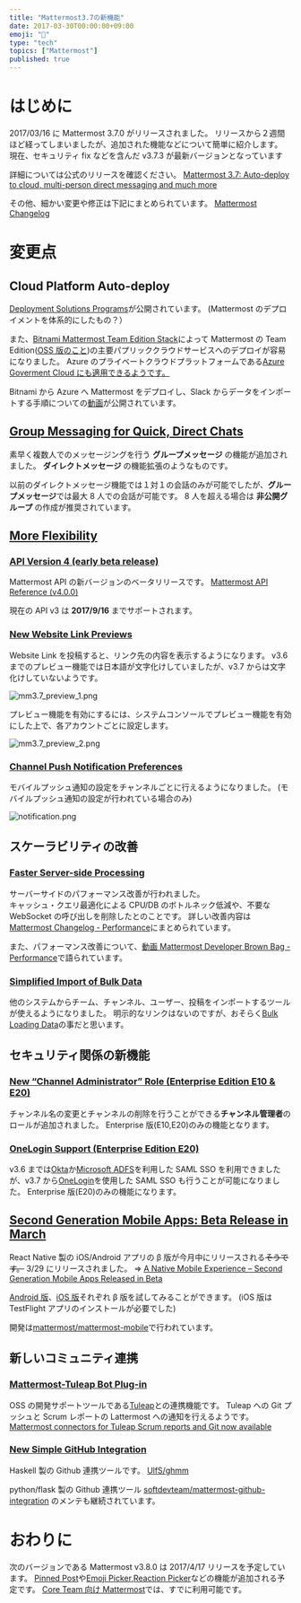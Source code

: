 ```yaml
---
title: "Mattermost3.7の新機能"
date: 2017-03-30T00:00:00+09:00
emoji: "📣"
type: "tech"
topics: ["Mattermost"]
published: true
---
```


# はじめに

2017/03/16 に Mattermost 3.7.0 がリリースされました。
リリースから２週間ほど経ってしまいましたが、追加された機能などについて簡単に紹介します。
現在、セキュリティ fix などを含んだ v3.7.3 が最新バージョンとなっています

詳細については公式のリリースを確認ください。
[Mattermost 3.7: Auto-deploy to cloud, multi-person direct messaging and much more](https://about.mattermost.com/mattermost-3-7/)

その他、細かい変更や修正は下記にまとめられています。
[Mattermost Changelog](https://docs.mattermost.com/administration/changelog.html)

# 変更点

## Cloud Platform Auto-deploy

[Deployment Solutions Programs](https://docs.mattermost.com/guides/orchestration.html)が公開されています。
(Mattermost のデプロイメントを体系的にしたもの？）

また、[Bitnami Mattermost Team Edition Stack](https://bitnami.com/stack/mattermost)によって Mattermost の Team Edition([OSS 版のこと](https://about.mattermost.com/pricing/))の主要パプリッククラウドサービスへのデプロイが容易になりました。
Azure のプライベートクラウドプラットフォームである[Azure Goverment Cloud にも適用できるようです。](https://about.mattermost.com/open-source-slack-alternative-for-azure-government-plus-aws-gcp-and-ocp-via-bitnami-mattermost-team-edition-stack/)

Bitnami から Azure へ Mattermost をデプロイし、Slack からデータをインポートする手順についての[動画](https://www.youtube.com/watch?v=AKqHWqrAgpk)が公開されています。

## [Group Messaging for Quick, Direct Chats](https://about.mattermost.com/mattermost-3-7/#group-messaging)

素早く複数人でのメッセージングを行う **グループメッセージ** の機能が追加されました。
**ダイレクトメッセージ** の機能拡張のようなものです。

以前のダイレクトメッセージ機能では１対１の会話のみが可能でしたが、**グループメッセージ**では最大 8 人での会話が可能です。
8 人を超える場合は **非公開グループ** の作成が推奨されています。

## [More Flexibility](https://about.mattermost.com/mattermost-3-7/#more-flexibility)

### [API Version 4 (early beta release)](https://about.mattermost.com/mattermost-3-7/#api-v4)

Mattermost API の新バージョンのベータリリースです。
[Mattermost API Reference (v4.0.0)](https://api.mattermost.com/v4/)

現在の API v3 は **2017/9/16** までサポートされます。

### [New Website Link Previews](https://about.mattermost.com/mattermost-3-7/#link-previews)

Website Link を投稿すると、リンク先の内容を表示するようになります。
v3.6 までのプレビュー機能では日本語が文字化けしていましたが、v3.7 からは文字化けしていないようです。

![mm3.7_preview_1.png](https://qiita-image-store.s3.amazonaws.com/0/9891/e1c89b1a-6fb5-c3fd-6ca2-64998abae69b.png)

プレビュー機能を有効にするには、システムコンソールでプレビュー機能を有効にした上で、各アカウントごとに設定します。

![mm3.7_preview_2.png](https://qiita-image-store.s3.amazonaws.com/0/9891/6724d0c2-09e5-b135-4004-9b5be14e511d.png)

### [Channel Push Notification Preferences](https://about.mattermost.com/mattermost-3-7/#channel-mobile-notif)

モバイルプッシュ通知の設定をチャンネルごとに行えるようになりました。
(モバイルプッシュ通知の設定が行われている場合のみ)

![notification.png](https://qiita-image-store.s3.amazonaws.com/0/9891/f1d05b58-b506-e910-6c8f-2573737abd9d.png)

## スケーラビリティの改善

### [Faster Server-side Processing](https://about.mattermost.com/mattermost-3-7/#performance)

サーバーサイドのパフォーマンス改善が行われました。  
キャッシュ・クエリ最適化による CPU/DB のボトルネック低減や、不要な WebSocket の呼び出しを削除したとのことです。
詳しい改善内容は[Mattermost Changelog - Performance](https://docs.mattermost.com/administration/changelog.html#performance)にまとめられています。

また、パフォーマンス改善について、[動画 Mattermost Developer Brown Bag - Performance](https://www.youtube.com/watch?v=pJsfXAHxAjM&t)で語られています。

### [Simplified Import of Bulk Data](https://about.mattermost.com/mattermost-3-7/#bulk-import)

他のシステムからチーム、チャンネル、ユーザー、投稿をインポートするツールが使えるようになりました。
明示的なリンクはないのですが、おそらく[Bulk Loading Data](https://docs.mattermost.com/deployment/bulk-loading.html)の事だと思います。

## セキュリティ関係の新機能

### [New “Channel Administrator” Role (Enterprise Edition E10 & E20)](https://about.mattermost.com/mattermost-3-7/#channel-admin)

チャンネル名の変更とチャンネルの削除を行うことができる**チャンネル管理者**のロールが追加されました。
Enterprise 版(E10,E20)のみの機能となります。

### [OneLogin Support (Enterprise Edition E20)](https://about.mattermost.com/mattermost-3-7/#onelogin)

v3.6 までは[Okta](https://docs.mattermost.com/deployment/sso-saml-okta.html)か[Microsoft ADFS](https://docs.mattermost.com/deployment/sso-saml-adfs.html)を利用した SAML SSO を利用できましたが、v3.7 から[OneLogin](https://docs.mattermost.com/deployment/sso-saml-onelogin.html)を使用した SAML SSO も行うことが可能になりました。
Enterprise 版(E20)のみの機能になります。

## [Second Generation Mobile Apps: Beta Release in March](https://about.mattermost.com/mattermost-3-7/#react-native-app)

React Native 製の iOS/Android アプリの β 版が今月中にリリースされる~~そうです。~~ 3/29 にリリースされました。 => [A Native Mobile Experience – Second Generation Mobile Apps Released in Beta](https://about.mattermost.com/a-native-mobile-experience-second-generation-mobile-apps-released-in-beta/)

[Android 版](https://play.google.com/apps/testing/com.mattermost.react.native)、[iOS 版](https://mattermost-fastlane.herokuapp.com)それぞれ β 版を試してみることができます。
(iOS 版は TestFlight アプリのインストールが必要でした)

開発は[mattermost/mattermost-mobile](https://github.com/mattermost/mattermost-mobile#how-to-contribute)で行われています。

## 新しいコミュニティ連携

### [Mattermost-Tuleap Bot Plug-in](https://about.mattermost.com/mattermost-3-7/#mattermost-tuleap)

OSS の開発サポートツールである[Tuleap](https://www.tuleap.org)との連携機能です。
Tuleap への Git プッシュと Scrum レポートの Lattermost への通知を行えるようです。
[Mattermost connectors for Tuleap Scrum reports and Git now available](https://www.tuleap.org/mattermost-connectors-tuleap-scrum-reports-and-git-now-available)

### [New Simple GitHub Integration](https://about.mattermost.com/mattermost-3-7/#github-integration)

Haskell 製の Github 連携ツールです。
[UlfS/ghmm](https://github.com/UlfS/ghmm)

python/flask 製の Github 連携ツール [softdevteam/mattermost-github-integration](https://github.com/softdevteam/mattermost-github-integration) のメンテも継続されています。

# おわりに

次のバージョンである Mattermost v3.8.0 は 2017/4/17 リリースを予定しています。
[Pinned Post](https://github.com/mattermost/platform/pull/4217)や[Emoji Picker](https://github.com/mattermost/platform/pull/5157),[Reaction Picker](https://github.com/mattermost/platform/pull/5816)などの機能が追加される予定です。
[Core Team 向け Mattermost](https://pre-release.mattermost.com/core)では、すでに利用可能です。
